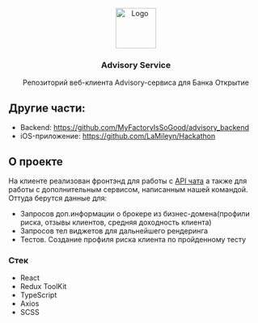 <br />
<div align="center">
  <a href="https://github.com/MyFactoryIsSoGood/advisory_backend">
    <img src="https://bankreg.ru/bankr.ru/wp-content/uploads/2017/06/company_logo_33305-1.png" alt="Logo" width="80" height="80">
  </a>

<h3 align="center">Advisory Service</h3>

  <p align="center">
    Репозиторий веб-клиента Advisory-сервиса для Банка Открытие
    <br>
  </p>
</div>

## Другие части:
* Backend: 
https://github.com/MyFactoryIsSoGood/advisory_backend
* iOS-приложение: 
https://github.com/LaMileyn/Hackathon


## О проекте

На клиенте реализован фронтэнд для работы с <a href='https://documenter.getpostman.com/view/7834747/2s8YepsXyp#5282eb0d-37d7-41d4-aa04-d55db68d5049'>API чата</a> а также для работы с дополнительным сервисом, написанным нашей командой. Оттуда берутся данные для:
* Запросов доп.информации о брокере из бизнес-домена(профили риска, отзывы клиентов, средняя доходность клиента)
* Запросов тел виджетов для дальнейшего рендеринга
* Тестов. Создание профиля риска клиента по пройденному тесту


### Стек

* React
* Redux ToolKit
* TypeScript
* Axios
* SCSS
